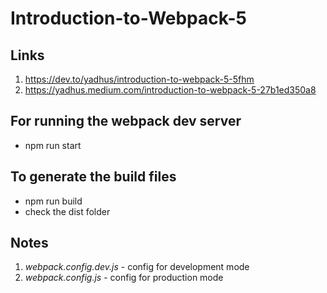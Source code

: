 # Introduction-to-Webpack-5

## Links
1. https://dev.to/yadhus/introduction-to-webpack-5-5fhm
2. https://yadhus.medium.com/introduction-to-webpack-5-27b1ed350a8

## For running the webpack dev server
* npm run start

## To generate the build files
* npm run build
* check the dist folder


## Notes
1. _webpack.config.dev.js_ - config for development mode
2. _webpack.config.js_ - config for production mode
